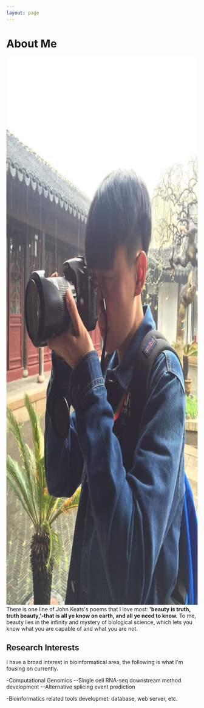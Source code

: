 ```yaml
---
layout: page
---
```


# About Me

<img src="/images/cam.jpg" class="floatpic" width="1080" height="1440">
There is one line of John Keats's poems that I love most:<b> 'beauty is truth, truth beauty,'-that is all ye know on earth, and all ye need to know.</b> To me, beauty lies in the infinity and mystery of biological science, which lets you know what you are capable of and what you are not.

## Research Interests

I have a broad interest in bioinformatical area, the following is what I'm fousing on currently.

-Computational Genomics
--Single cell RNA-seq downstream method development
--Alternative splicing event prediction

-Bioinformatics related tools developmet: database, web server, etc.
